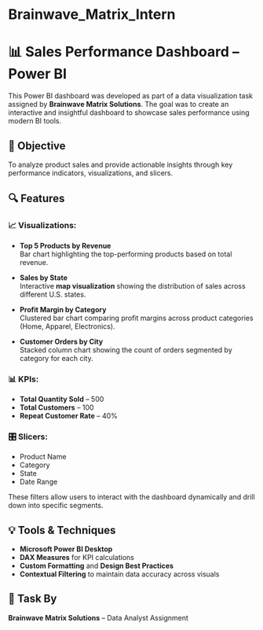 # Brainwave_Matrix_Intern

# 📊 Sales Performance Dashboard – Power BI

This Power BI dashboard was developed as part of a data visualization task assigned by **Brainwave Matrix Solutions**. The goal was to create an interactive and insightful dashboard to showcase sales performance using modern BI tools.

## 📌 Objective
To analyze product sales and provide actionable insights through key performance indicators, visualizations, and slicers.

## 🔍 Features

### 📈 Visualizations:
- **Top 5 Products by Revenue**  
  Bar chart highlighting the top-performing products based on total revenue.

- **Sales by State**  
  Interactive **map visualization** showing the distribution of sales across different U.S. states.

- **Profit Margin by Category**  
  Clustered bar chart comparing profit margins across product categories (Home, Apparel, Electronics).

- **Customer Orders by City**  
  Stacked column chart showing the count of orders segmented by category for each city.

### 📊 KPIs:
- **Total Quantity Sold** – 500  
- **Total Customers** – 100  
- **Repeat Customer Rate** – 40%

### 🎛 Slicers:
- Product Name  
- Category  
- State  
- Date Range  

These filters allow users to interact with the dashboard dynamically and drill down into specific segments.

## 💡 Tools & Techniques
- **Microsoft Power BI Desktop**
- **DAX Measures** for KPI calculations
- **Custom Formatting** and **Design Best Practices**
- **Contextual Filtering** to maintain data accuracy across visuals

## 🧠 Task By
**Brainwave Matrix Solutions** – Data Analyst Assignment


